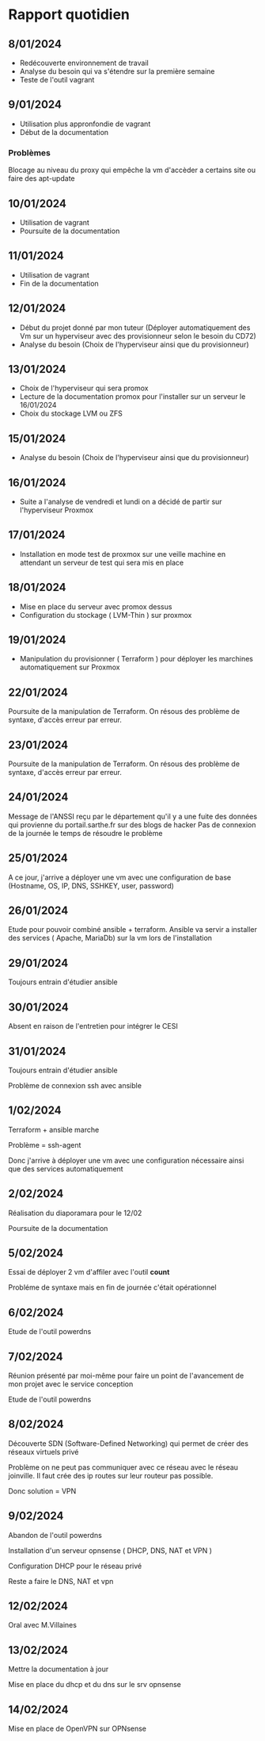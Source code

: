 # Rapport quotidien 

## 8/01/2024

- Redécouverte environnement de travail 
- Analyse du besoin qui va s'étendre sur la première semaine 
- Teste de l'outil vagrant 

## 9/01/2024 

- Utilisation plus appronfondie de vagrant 
- Début de la documentation 

### Problèmes 

Blocage au niveau du proxy qui empêche la vm d'accèder a certains site ou faire des apt-update 

## 10/01/2024 

- Utilisation de vagrant 
- Poursuite  de la documentation 


## 11/01/2024 

- Utilisation de vagrant 
- Fin de la documentation 

## 12/01/2024

- Début du projet donné par mon tuteur (Déployer automatiquement des Vm sur un hyperviseur avec des provisionneur selon le besoin du CD72)
- Analyse du besoin (Choix de l'hyperviseur ainsi que du provisionneur)

## 13/01/2024

- Choix de l'hyperviseur qui sera promox 
- Lecture de la documentation promox pour l'installer sur un serveur le 16/01/2024
- Choix du stockage LVM ou ZFS 

## 15/01/2024

- Analyse du besoin (Choix de l'hyperviseur ainsi que du provisionneur)
  
## 16/01/2024

- Suite a l'analyse de vendredi et lundi on a décidé de partir sur l'hyperviseur Proxmox
  
## 17/01/2024

- Installation en mode test de proxmox sur une veille machine en attendant un serveur de test qui sera mis en place 

## 18/01/2024

- Mise en place du serveur avec promox dessus 
- Configuration du stockage ( LVM-Thin ) sur proxmox

## 19/01/2024

- Manipulation du provisionner ( Terraform ) pour déployer les marchines automatiquement sur Proxmox

## 22/01/2024

Poursuite de la manipulation de Terraform. On résous des problème de syntaxe, d'accès erreur par erreur.

## 23/01/2024

Poursuite de la manipulation de Terraform. On résous des problème de syntaxe, d'accès erreur par erreur.

## 24/01/2024 

Message de l'ANSSI reçu par le département qu'il y a une fuite des données qui provienne du portail.sarthe.fr sur des blogs de hacker 
Pas de connexion de la journée le temps de résoudre le problème

## 25/01/2024

A ce jour, j'arrive a déployer une vm avec une configuration de base (Hostname, OS, IP, DNS, SSHKEY, user, password)

## 26/01/2024

Etude pour pouvoir combiné ansible + terraform. Ansible va servir a installer des services ( Apache, MariaDb) sur la vm lors de l'installation 

## 29/01/2024

Toujours entrain d'étudier ansible 

## 30/01/2024

Absent en raison de l'entretien pour intégrer le CESI

## 31/01/2024

Toujours entrain d'étudier ansible 

Problème de connexion ssh avec ansible 

## 1/02/2024

Terraform + ansible marche 

Problème = ssh-agent 

Donc j'arrive à déployer une vm avec une configuration nécessaire ainsi que des services automatiquement

## 2/02/2024

Réalisation du diaporamara pour le 12/02

Poursuite de la documentation 

## 5/02/2024

Essai de déployer 2 vm d'affiler avec l'outil **count**

Probléme de syntaxe mais en fin de journée c'était opérationnel 


## 6/02/2024 

Etude de l'outil powerdns

## 7/02/2024

Réunion présenté par moi-même pour faire un point de l'avancement de mon projet avec le service conception 


Etude de l'outil powerdns

## 8/02/2024 

Découverte SDN (Software-Defined Networking) qui permet de créer des réseaux virtuels privé 

Problème on ne peut pas communiquer avec ce réseau avec le réseau joinville. Il faut crée des ip routes sur leur routeur pas possible.

Donc solution = VPN 


## 9/02/2024 


Abandon de l'outil powerdns 

Installation d'un serveur opnsense ( DHCP, DNS, NAT et VPN )

Configuration DHCP pour le réseau privé 

Reste a faire le DNS, NAT et vpn 


## 12/02/2024

Oral avec M.Villaines 

## 13/02/2024

Mettre la documentation à jour 

Mise en place du dhcp et du dns sur le srv opnsense


## 14/02/2024

Mise en place de OpenVPN sur OPNsense 